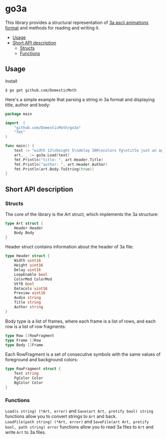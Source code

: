 # go3a
This library provides a structural representation of [3a ascii animations format](https://github.com/DomesticMoth/3a) and methods for reading and writing it.  
- [Usage](#usage)
- [Short API description](#short-api-description)
  - [Structs](#structs)
  - [Functions](#functions)
## Usage
Install  
```
$ go get github.com/DomesticMoth
```
Here's a simple example that parsing a string in 3a format and displaying title, author and body:  
```go
package main

import  (
	"github.com/DomesticMoth/go3a"
	"fmt"
)

func main() {
	text := "width 12\nheight 5\ndelay 300\ncolors fg\ntitle just an apple\nauthor DomesticMoth\n\n\n  ,--./,-.  444444444444\n / //     \\ 444cc4444444\n|          |444444444444\n \\        / 444444444444\n  '._,._,'  444444444444\n\n  ,--./,-.  444444444444\n / //    _\\ 444cc4444444\n|       /   4444444ffff4\n \\      `-, 4444444ffff4\n  '._,._,'  444444444444\n\n  ,--./,-.  444444444444\n / //   ,-' 444cc4444444\n|      (    4444444f4444\n \\      `-, 4444444ffff4\n  '._,._,'  444444444444\n"
	art, _ := go3a.Load(text)
	fmt.Println("title: ", art.Header.Title)
	fmt.Println("author: ", art.Header.Author)
	fmt.Println(art.Body.ToString(true))
}
```
## Short API description
### Structs
The core of the library is the Art struct, which implements the 3a structure:  
```go
type Art struct {
	Header Header
	Body Body
}
```
Header struct contains information about the header of 3a file:  
```go
type Header struct {
	Width uint16
	Height uint16
	Delay uint16
	LoopEnable bool
	ColorMod ColorMod
	Utf8 bool
	Datacols uint16
	Preview uint16
	Audio string
	Title string
	Author string
}
```
Body type is a list of frames, where each frame is a list of rows, and each row is a list of row fragments:  
```go
type Row []RowFragment
type Frame []Row
type Body []Frame
```
Each RowFragment is a set of consecutive symbols with the same values of foreground and background colors:  
```go
type RowFragment struct {
    Text string
    FgColor Color
    BgColor Color
}
```
### Functions
`Load(s string) (*Art, error)` and `Save(art Art, pretify bool) string` functions allow you to convert strings to `Art` and back.  
`LoadFile(path string) (*Art, error)` and `SaveFile(art Art, pretify bool, path string) error` functions allow you to read 3a files to `Art` and write `Art` to 3a files. 
